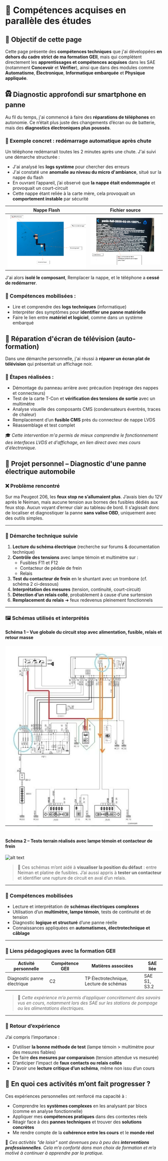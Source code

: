 # 🔧 Compétences acquises en parallèle des études

## 🌟 Objectif de cette page

Cette page présente des **compétences techniques** que j'ai développées **en dehors du cadre strict de ma formation GEII**, mais qui complètent directement les **apprentissages et compétences acquises** dans les SAE (notamment **Concevoir** et **Vérifier**), ainsi que dans des modules comme **Automatisme**, **Électronique**, **Informatique embarquée** et **Physique appliquée**.



## 🛱️ Diagnostic approfondi sur smartphone en panne

Au fil du temps, j'ai commencé à faire des **réparations de téléphones** en autonomie. Ce n’était plus juste des changements d’écran ou de batterie, mais des **diagnostics électroniques plus poussés**.

### 🔎 Exemple concret : redémarrage automatique après chute

Un téléphone redémarrait toutes les 2 minutes après une chute. J'ai suivi une démarche structurée :

- J'ai analysé les **logs système** pour chercher des erreurs
- J'ai constaté une **anomalie au niveau du micro d'ambiance**, situé sur la nappe du flash
- En ouvrant l’appareil, j’ai observé que **la nappe était endommagée** et provoquait un court-circuit
- Cette nappe étant reliée à la carte mère, cela provoquait un **comportement instable** par sécurité

| Nappe Flash                             | Fichier source                         |
|-----------------------------------------|----------------------------------------|
| ![Nappe Flash](images/Nap%20du%20flash.png) | ![Microphone](images/miCRO.png)         |


J'ai alors **isolé le composant**, Remplacer la nappe, et le téléphone a **cessé de redémarrer**.

### 🧠 Compétences mobilisées :

- Lire et comprendre des **logs techniques** (informatique)
- Interpréter des symptômes pour **identifier une panne matérielle**
- Faire le lien entre **matériel et logiciel**, comme dans un système embarqué



## 🔦 Réparation d'écran de télévision (auto-formation)

Dans une démarche personnelle, j'ai réussi à **réparer un écran plat de télévision** qui présentait un affichage noir.

### 🧩 Étapes réalisées :

- Démontage du panneau arrière avec précaution (repérage des nappes et connecteurs)
- Test de la carte T-Con et **vérification des tensions de sortie** avec un multimètre
- Analyse visuelle des composants CMS (condensateurs éventrés, traces de chaleur)
- Remplacement d’un **fusible CMS** près du connecteur de nappe LVDS
- Réassemblage et test complet

🎓 *Cette intervention m'a permis de mieux comprendre le fonctionnement des interfaces LVDS et d'affichage, en lien direct avec mes cours d'électronique.*


## 🚗 Projet personnel – Diagnostic d'une panne électrique automobile

### ❌ Problème rencontré

Sur ma Peugeot 206, les **feux stop ne s’allumaient plus**. J’avais bien du 12V après le Neiman, mais aucune tension aux bornes des fusibles dédiés aux feux stop. Aucun voyant d’erreur clair au tableau de bord. Il s’agissait donc de localiser et diagnostiquer la panne **sans valise OBD**, uniquement avec des outils simples.

---

### 🔎 Démarche technique suivie

1. **Lecture du schéma électrique** (recherche sur forums & documentation technique)
2. **Contrôle des tensions** avec lampe témoin et multimètre sur :
   - Fusibles F11 et F12
   - Contacteur de pédale de frein
   - Relais
3. **Test du contacteur de frein** en le shuntant avec un trombone (cf. schéma 2 ci-dessous)
4. **Interprétation des mesures** (tension, continuité, court-circuit)
5. **Détection d’un relais collé**, probablement à cause d’une surtension
6. **Remplacement du relais** ➜ feux redevenus pleinement fonctionnels

---

### 🖼️ Schémas utilisés et interprétés

#### Schéma 1 – Vue globale du circuit stop avec alimentation, fusible, relais et retour masse

![alt text](images/Experience_personelle.png)

#### Schéma 2 – Tests terrain réalisés avec lampe témoin et contacteur de frein

![alt text](<images/Capture d'écran 2025-06-08 125403.png>)

> 📌 Ces schémas m’ont aidé à **visualiser la position du défaut** : entre Neiman et platine de fusibles. J’ai aussi appris à **tester un contacteur** et identifier une rupture de circuit en aval d’un relais.

---

### 🎯 Compétences mobilisées

- Lecture et interprétation de **schémas électriques complexes**
- Utilisation d’un **multimètre, lampe témoin**, tests de continuité et de tension
- Diagnostic **logique et structuré** d’une panne réelle
- Connaissances appliquées en **automatismes, électrotechnique et câblage**

---

### 🧠 Liens pédagogiques avec la formation GEII

| Activité personnelle         | Compétence GEII | Matières associées                      | SAE liée       |
|-----------------------------|-----------------|-----------------------------------------|----------------|
| Diagnostic panne électrique | C2              | TP Électrotechnique, Lecture de schémas | SAE S1, S3.2   |

> 💬 *Cette expérience m’a permis d’appliquer concrètement des savoirs vus en cours, notamment lors des SAE sur les stations de pompage ou les alimentations électriques.*

---

### 🔁 Retour d’expérience

J’ai compris l’importance :
- D’utiliser **la bonne méthode de test** (lampe témoin > multimètre pour des mesures fiables)
- De faire **des mesures par comparaison** (tension attendue vs mesurée)
- D’anticiper l’impact de **faux contacts ou relais collés**
- D’avoir une **lecture critique d’un schéma**, même non issu d’un cours


## 🚀 En quoi ces activités m’ont fait progresser ?

Ces expériences personnelles ont renforcé ma capacité à :

- Comprendre les **systèmes complexes** en les analysant par blocs (comme en analyse fonctionnelle)
- Appliquer mes **compétences pratiques** dans des contextes réels
- Réagir face à des **pannes techniques** et trouver des **solutions concrètes**
- Me rendre compte de la **cohérence entre les cours** et le **monde réel**

🎯 *Ces activités \"de loisir\" sont devenues peu à peu des **interventions professionnelles**. Cela m’a conforté dans mon choix de formation et m’a motivé à continuer à apprendre par la pratique.*
